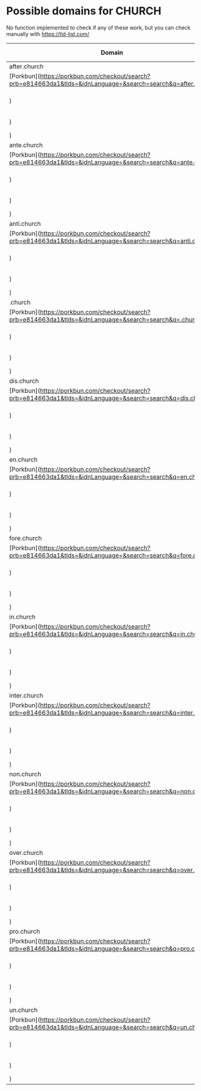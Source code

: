 # Possible domains for CHURCH

No function implemented to check if any of these work, but you can check manually with https://tld-list.com/

| Domain | Porkbun | NameCheap | Google Domains |
|---|---|---|---|
| after.church | [Porkbun](https://porkbun.com/checkout/search?prb=e814663da1&tlds=&idnLanguage=&search=search&q=after.church) | [Namecheap](https://www.namecheap.com/domains/registration/results/?domain=after.church) | [Google](https://domains.google.com/registrar/search?searchTerm=after.church) |
| ante.church | [Porkbun](https://porkbun.com/checkout/search?prb=e814663da1&tlds=&idnLanguage=&search=search&q=ante.church) | [Namecheap](https://www.namecheap.com/domains/registration/results/?domain=ante.church) | [Google](https://domains.google.com/registrar/search?searchTerm=ante.church) |
| anti.church | [Porkbun](https://porkbun.com/checkout/search?prb=e814663da1&tlds=&idnLanguage=&search=search&q=anti.church) | [Namecheap](https://www.namecheap.com/domains/registration/results/?domain=anti.church) | [Google](https://domains.google.com/registrar/search?searchTerm=anti.church) |
| .church | [Porkbun](https://porkbun.com/checkout/search?prb=e814663da1&tlds=&idnLanguage=&search=search&q=.church) | [Namecheap](https://www.namecheap.com/domains/registration/results/?domain=.church) | [Google](https://domains.google.com/registrar/search?searchTerm=.church) |
| dis.church | [Porkbun](https://porkbun.com/checkout/search?prb=e814663da1&tlds=&idnLanguage=&search=search&q=dis.church) | [Namecheap](https://www.namecheap.com/domains/registration/results/?domain=dis.church) | [Google](https://domains.google.com/registrar/search?searchTerm=dis.church) |
| en.church | [Porkbun](https://porkbun.com/checkout/search?prb=e814663da1&tlds=&idnLanguage=&search=search&q=en.church) | [Namecheap](https://www.namecheap.com/domains/registration/results/?domain=en.church) | [Google](https://domains.google.com/registrar/search?searchTerm=en.church) |
| fore.church | [Porkbun](https://porkbun.com/checkout/search?prb=e814663da1&tlds=&idnLanguage=&search=search&q=fore.church) | [Namecheap](https://www.namecheap.com/domains/registration/results/?domain=fore.church) | [Google](https://domains.google.com/registrar/search?searchTerm=fore.church) |
| in.church | [Porkbun](https://porkbun.com/checkout/search?prb=e814663da1&tlds=&idnLanguage=&search=search&q=in.church) | [Namecheap](https://www.namecheap.com/domains/registration/results/?domain=in.church) | [Google](https://domains.google.com/registrar/search?searchTerm=in.church) |
| inter.church | [Porkbun](https://porkbun.com/checkout/search?prb=e814663da1&tlds=&idnLanguage=&search=search&q=inter.church) | [Namecheap](https://www.namecheap.com/domains/registration/results/?domain=inter.church) | [Google](https://domains.google.com/registrar/search?searchTerm=inter.church) |
| non.church | [Porkbun](https://porkbun.com/checkout/search?prb=e814663da1&tlds=&idnLanguage=&search=search&q=non.church) | [Namecheap](https://www.namecheap.com/domains/registration/results/?domain=non.church) | [Google](https://domains.google.com/registrar/search?searchTerm=non.church) |
| over.church | [Porkbun](https://porkbun.com/checkout/search?prb=e814663da1&tlds=&idnLanguage=&search=search&q=over.church) | [Namecheap](https://www.namecheap.com/domains/registration/results/?domain=over.church) | [Google](https://domains.google.com/registrar/search?searchTerm=over.church) |
| pro.church | [Porkbun](https://porkbun.com/checkout/search?prb=e814663da1&tlds=&idnLanguage=&search=search&q=pro.church) | [Namecheap](https://www.namecheap.com/domains/registration/results/?domain=pro.church) | [Google](https://domains.google.com/registrar/search?searchTerm=pro.church) |
| un.church | [Porkbun](https://porkbun.com/checkout/search?prb=e814663da1&tlds=&idnLanguage=&search=search&q=un.church) | [Namecheap](https://www.namecheap.com/domains/registration/results/?domain=un.church) | [Google](https://domains.google.com/registrar/search?searchTerm=un.church) |
